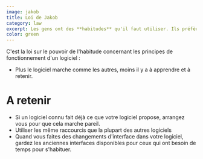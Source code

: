```yaml
---
image: jakob
title: Loi de Jakob
category: law
excerpt: Les gens ont des **habitudes** qu'il faut utiliser. Ils préfèrent que votre logiciel marche avec les même principes qu'ils ont appris dans d'autres logiciels.
color: green
---
```


C'est la loi sur le pouvoir de l'habitude concernant les principes de fonctionnement d'un logiciel :

- Plus le logiciel marche comme les autres, moins il y a à apprendre et à retenir.

# A retenir

- Si un logiciel connu fait déjà ce que votre logiciel propose, arrangez vous pour que cela marche pareil.
- Utiliser les même raccourcis que la plupart des autres logiciels
- Quand vous faites des changements d'interface dans votre logiciel, gardez les anciennes interfaces disponibles pour ceux qui ont besoin de temps pour s'habituer.
